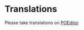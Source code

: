# Translations
Please take translations on [POEditor](https://poeditor.com/join/project/48DXSLQlVr)
